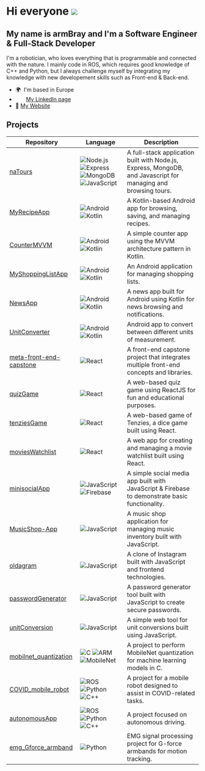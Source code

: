 Hi everyone ![](https://user-images.githubusercontent.com/18350557/176309783-0785949b-9127-417c-8b55-ab5a4333674e.gif)
===============================================================================================================================

My name is armBray and I'm a Software Engineer & Full-Stack Developer
-------------

I'm a robotician, who loves everything that is programmable and connected with the nature. I mainly code in ROS, which requires good knowledge of C++ and Python, but I always challenge myself by integrating my knowledge with new developement skills such as Front-end & Back-end.

* 🌍  I'm based in Europe
* <img src="https://raw.githubusercontent.com/danielcranney/readme-generator/main/public/icons/socials/linkedin.svg" width="16" height="16" />       &nbsp; <a href="https://www.linkedin.com/in/armando-amer%C3%AC/" target="_blank" rel="noreferrer">My LinkedIn page</a>
* 🚀 <a href="https://abraydev.netlify.app/" target="_blank" rel="noreferrer">My Website</a>

## Projects

| Repository | Language | Description |
|------------|----------|-------------|
| [naTours](https://github.com/armBray/naTours) | ![Node.js](https://img.shields.io/badge/Node.js-forestgreen?style=flat&logo=node.js) ![Express](https://img.shields.io/badge/Express-black?style=flat&logo=express) ![MongoDB](https://img.shields.io/badge/MongoDB-darkgreen?style=flat&logo=mongodb) ![JavaScript](https://img.shields.io/badge/JavaScript-grey?style=flat&logo=javascript) | A full-stack application built with Node.js, Express, MongoDB, and Javascript for managing and browsing tours. |
| [MyRecipeApp](https://github.com/armBray/MyRecipeApp) | ![Android](https://img.shields.io/badge/Android-green?style=flat&logo=android) ![Kotlin](https://img.shields.io/badge/Kotlin-blue?style=flat&logo=kotlin) | A Kotlin-based Android app for browsing, saving, and managing recipes. |
| [CounterMVVM](https://github.com/armBray/CounterMVVM) | ![Android](https://img.shields.io/badge/Android-green?style=flat&logo=android) ![Kotlin](https://img.shields.io/badge/Kotlin-blue?style=flat&logo=kotlin) | A simple counter app using the MVVM architecture pattern in Kotlin. |
| [MyShoppingListApp](https://github.com/armBray/MyShoppingListApp) | ![Android](https://img.shields.io/badge/Android-green?style=flat&logo=android) ![Kotlin](https://img.shields.io/badge/Kotlin-blue?style=flat&logo=kotlin) | An Android application for managing shopping lists. |
| [NewsApp](https://github.com/armBray/NewsApp) | ![Android](https://img.shields.io/badge/Android-green?style=flat&logo=android) ![Kotlin](https://img.shields.io/badge/Kotlin-blue?style=flat&logo=kotlin) | A news app built for Android using Kotlin for news browsing and notifications. |
| [UnitConverter](https://github.com/armBray/UnitConverter) | ![Android](https://img.shields.io/badge/Android-green?style=flat&logo=android) ![Kotlin](https://img.shields.io/badge/Kotlin-blue?style=flat&logo=kotlin) | Android app to convert between different units of measurement. |
| [meta-front-end-capstone](https://github.com/armBray/meta-front-end-capstone) | ![React](https://img.shields.io/badge/React-blue?style=flat&logo=react) | A front-end capstone project that integrates multiple front-end concepts and libraries. |
| [quizGame](https://github.com/armBray/quizGame) | ![React](https://img.shields.io/badge/React-blue?style=flat&logo=react) | A web-based quiz game using ReactJS for fun and educational purposes. |
| [tenziesGame](https://github.com/armBray/tenziesGame) | ![React](https://img.shields.io/badge/React-blue?style=flat&logo=react) | A web-based game of Tenzies, a dice game built using React. |
| [moviesWatchlist](https://github.com/armBray/moviesWatchlist) | ![React](https://img.shields.io/badge/React-blue?style=flat&logo=react) | A web app for creating and managing a movie watchlist built using React. |
| [minisocialApp](https://github.com/armBray/minisocialApp) | ![JavaScript](https://img.shields.io/badge/JavaScript-grey?style=flat&logo=javascript) ![Firebase](https://img.shields.io/badge/Firebase-orange?style=flat&logo=firebase) | A simple social media app built with JavaScript & Firebase to demonstrate basic functionality. |
| [MusicShop-App](https://github.com/armBray/MusicShop-App) | ![JavaScript](https://img.shields.io/badge/JavaScript-grey?style=flat&logo=javascript) | A music shop application for managing music inventory built with JavaScript. |
| [oldagram](https://github.com/armBray/oldagram) | ![JavaScript](https://img.shields.io/badge/JavaScript-grey?style=flat&logo=javascript) | A clone of Instagram built with JavaScript and frontend technologies. |
| [passwordGenerator](https://github.com/armBray/passwordGenerator) | ![JavaScript](https://img.shields.io/badge/JavaScript-grey?style=flat&logo=javascript) | A password generator tool built with JavaScript to create secure passwords. |
| [unitConversion](https://github.com/armBray/unitConversion) | ![JavaScript](https://img.shields.io/badge/JavaScript-grey?style=flat&logo=javascript) | A simple web tool for unit conversions built using JavaScript. |
| [mobilnet_quantization](https://github.com/armBray/mobilnet_quantization) | ![C](https://img.shields.io/badge/C-blue?style=flat&logo=c) ![ARM](https://img.shields.io/badge/ARM-red?style=flat&logo=arm) ![MobileNet](https://img.shields.io/badge/MobileNet-lightblue?style=flat&logo=android) | A project to perform MobileNet quantization for machine learning models in C. |
| [COVID_mobile_robot](https://github.com/armBray/COVID_mobile_robot) | ![ROS](https://img.shields.io/badge/ROS-black?style=flat&logo=ros) ![Python](https://img.shields.io/badge/Python-yellow?style=flat&logo=python) ![C++](https://img.shields.io/badge/C%2B%2B-blue?style=flat&logo=cplusplus) | A project for a mobile robot designed to assist in COVID-related tasks. |
| [autonomousApp](https://github.com/armBray/autonomousApp) | ![ROS](https://img.shields.io/badge/ROS-black?style=flat&logo=ros) ![Python](https://img.shields.io/badge/Python-yellow?style=flat&logo=python) ![C++](https://img.shields.io/badge/C%2B%2B-blue?style=flat&logo=cplusplus) | A project focused on autonomous driving. |
| [emg_Gforce_armband](https://github.com/armBray/emg_Gforce_armband) | ![Python](https://img.shields.io/badge/Python-yellow?style=flat&logo=python) | EMG signal processing project for G-force armbands for motion tracking. |


<!--
## Skills

#### CORE
<p align="left">
<a href="https://docs.microsoft.com/en-us/cpp/?view=msvc-170" target="_blank" rel="noreferrer"><img src="https://raw.githubusercontent.com/danielcranney/readme-generator/main/public/icons/skills/cplusplus-colored.svg" width="36" height="36" alt="C++" /></a>
<a href="https://www.python.org/" target="_blank" rel="noreferrer"><img src="https://raw.githubusercontent.com/danielcranney/readme-generator/main/public/icons/skills/python-colored.svg" width="36" height="36" alt="Python" /></a>
<a href="https://git-scm.com/" target="_blank" rel="noreferrer"><img src="https://raw.githubusercontent.com/danielcranney/readme-generator/main/public/icons/skills/git-colored.svg" width="36" height="36" alt="Git" /></a>
<a href="https://skillicons.dev">
    <img src="https://skillicons.dev/icons?i=matlab,docker"  width="72" height="36" alt="docker" />
  </a>
<a href="https://developer.mozilla.org/en-US/docs/Web/JavaScript" target="_blank" rel="noreferrer"><img src="https://raw.githubusercontent.com/danielcranney/readme-generator/main/public/icons/skills/javascript-colored.svg" width="36" height="36" alt="JavaScript" /></a>
  
#### FRONT-END
<a href="https://developer.mozilla.org/en-US/docs/Glossary/HTML5" target="_blank" rel="noreferrer"><img src="https://raw.githubusercontent.com/danielcranney/readme-generator/main/public/icons/skills/html5-colored.svg" width="36" height="36" alt="HTML5" /></a>
<a href="https://getbootstrap.com/" target="_blank" rel="noreferrer"><img src="https://raw.githubusercontent.com/danielcranney/readme-generator/main/public/icons/skills/bootstrap-colored.svg" width="36" height="36" alt="Bootstrap" /></a>
<a href="https://reactjs.org/" target="_blank" rel="noreferrer"><img src="https://raw.githubusercontent.com/danielcranney/readme-generator/main/public/icons/skills/react-colored.svg" width="36" height="36" alt="React" /></a>
  
#### BACKEND AND DATABASE
<a href="https://nodejs.org/en/" target="_blank" rel="noreferrer"><img src="https://raw.githubusercontent.com/danielcranney/readme-generator/main/public/icons/skills/nodejs-colored.svg" width="36" height="36" alt="NodeJS" /></a>
<a href="https://www.mysql.com/" target="_blank" rel="noreferrer"><img src="https://raw.githubusercontent.com/danielcranney/readme-generator/main/public/icons/skills/mysql-colored.svg" width="36" height="36" alt="MySQL" /></a>
  
#### SOFTWARE
<a href="https://www.figma.com/" target="_blank" rel="noreferrer"><img src="https://raw.githubusercontent.com/danielcranney/readme-generator/main/public/icons/skills/figma-colored.svg" width="36" height="36" alt="Figma" /></a>
  
#### WEB3
<a href="https://metamask.io/" target="_blank" rel="noreferrer"><img src="https://raw.githubusercontent.com/danielcranney/readme-generator/main/public/icons/skills/metamask-colored.svg" width="36" height="36" alt="MetaMask" /></a>
<a href="https://ethereum.org/en/" target="_blank" rel="noreferrer"><img src="https://raw.githubusercontent.com/danielcranney/readme-generator/main/public/icons/skills/ethereum-colored.svg" width="36" height="36" alt="Ethereum" /></a>
</p>


**armBray/armBray** is a ✨ _special_ ✨ repository because its `README.md` (this file) appears on your GitHub profile.

Here are some ideas to get you started:

- 🔭 I’m currently working on ...
- 🌱 I’m currently learning ...
- 👯 I’m looking to collaborate on ...
- 🤔 I’m looking for help with ...
- 💬 Ask me about ...
- 📫 How to reach me: ...
- 😄 Pronouns: ...
- ⚡ Fun fact: ...
* 🚀  I'm currently working on my project [autonomousApp](http://github.com/armBray/autonomousApp)
* 🧠  I'm learning Solidity, the Ethereum blockchain language
-->
